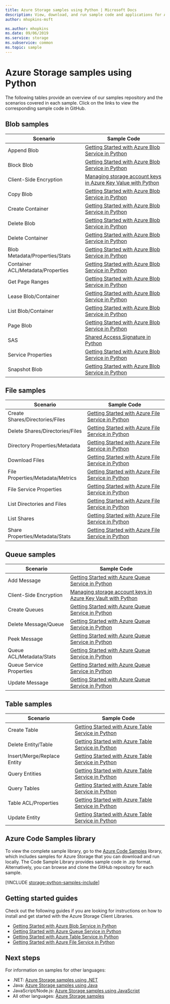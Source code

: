 ```yaml
---
title: Azure Storage samples using Python | Microsoft Docs
description: View, download, and run sample code and applications for Azure Storage. Discover getting started samples for blobs, queues, tables, and files, using the Python storage client libraries.
author: mhopkins-msft

ms.author: mhopkins
ms.date: 09/06/2019
ms.service: storage
ms.subservice: common
ms.topic: sample
---
```


# Azure Storage samples using Python

The following tables provide an overview of our samples repository and the scenarios covered in each sample. Click on the links to view the corresponding sample code in GitHub.

## Blob samples

| **Scenario** | **Sample Code** |
|--------------|-----------------|
| Append Blob | [Getting Started with Azure Blob Service in Python](https://github.com/Azure-Samples/storage-blob-python-getting-started/blob/master/blob_basic_samples.py#L166) |
| Block Blob | [Getting Started with Azure Blob Service in Python](https://github.com/Azure-Samples/storage-blob-python-getting-started/blob/master/blob_basic_samples.py#L77) |
| Client-Side Encryption | [Managing storage account keys in Azure Key Value with Python](https://github.com/Azure-Samples/key-vault-python-storage-accounts) |
| Copy Blob | [Getting Started with Azure Blob Service in Python](https://github.com/Azure-Samples/storage-blob-python-getting-started/blob/master/blob_advanced_samples.py#L102) |
| Create Container | [Getting Started with Azure Blob Service in Python](https://github.com/Azure-Samples/storage-blob-python-getting-started/blob/master/blob_basic_samples.py#L91) |
| Delete Blob | [Getting Started with Azure Blob Service in Python](https://github.com/Azure-Samples/storage-blob-python-getting-started/blob/master/blob_basic_samples.py#L114) |
| Delete Container | [Getting Started with Azure Blob Service in Python](https://github.com/Azure-Samples/storage-blob-python-getting-started/blob/master/blob_basic_samples.py#L118) |
| Blob Metadata/Properties/Stats | [Getting Started with Azure Blob Service in Python](https://github.com/Azure-Samples/storage-blob-python-getting-started/blob/master/blob_advanced_samples.py#L298) |
| Container ACL/Metadata/Properties | [Getting Started with Azure Blob Service in Python](https://github.com/Azure-Samples/storage-blob-python-getting-started/blob/master/blob_advanced_samples.py#L268) |
| Get Page Ranges | [Getting Started with Azure Blob Service in Python](https://github.com/Azure-Samples/storage-blob-python-getting-started/blob/master/blob_basic_samples.py#L151) |
| Lease Blob/Container | [Getting Started with Azure Blob Service in Python](https://github.com/Azure-Samples/storage-blob-python-getting-started/blob/master/blob_advanced_samples.py#L377) |
| List Blob/Container | [Getting Started with Azure Blob Service in Python](https://github.com/Azure-Samples/storage-blob-python-getting-started/blob/master/blob_basic_samples.py#L103) |
| Page Blob | [Getting Started with Azure Blob Service in Python](https://github.com/Azure-Samples/storage-blob-python-getting-started/blob/master/blob_basic_samples.py#L124) |
| SAS | [Shared Access Signature in Python](https://github.com/Azure-Samples/storage-blob-python-getting-started/blob/master/blob_advanced_samples.py#L145) |
| Service Properties | [Getting Started with Azure Blob Service in Python](https://github.com/Azure-Samples/storage-blob-python-getting-started/blob/master/blob_advanced_samples.py#L540) |
| Snapshot Blob | [Getting Started with Azure Blob Service in Python](https://github.com/Azure-Samples/storage-blob-python-getting-started/blob/master/blob_basic_samples.py#L214) |

## File samples

| **Scenario** | **Sample Code** |
|--------------|-----------------|
| Create Shares/Directories/Files | [Getting Started with Azure File Service in Python](https://github.com/Azure-Samples/storage-file-python-getting-started/blob/master/file_basic_samples.py#L71) |
| Delete Shares/Directories/Files | [Getting Started with Azure File Service in Python](https://github.com/Azure-Samples/storage-file-python-getting-started/blob/master/file_basic_samples.py#L170) |
| Directory Properties/Metadata | [Getting Started with Azure File Service in Python](https://github.com/Azure-Samples/storage-file-python-getting-started/blob/master/file_advanced_samples.py#L175) |
| Download Files | [Getting Started with Azure File Service in Python](https://github.com/Azure-Samples/storage-file-python-getting-started/blob/master/file_basic_samples.py#L138) |
| File Properties/Metadata/Metrics | [Getting Started with Azure File Service in Python](https://github.com/Azure-Samples/storage-file-python-getting-started/blob/master/file_advanced_samples.py#L193) |
| File Service Properties | [Getting Started with Azure File Service in Python](https://github.com/Azure-Samples/storage-file-python-getting-started/blob/master/file_advanced_samples.py#L125) |
| List Directories and Files | [Getting Started with Azure File Service in Python](https://github.com/Azure-Samples/storage-file-python-getting-started/blob/master/file_basic_samples.py#L153) |
| List Shares | [Getting Started with Azure File Service in Python](https://github.com/Azure-Samples/storage-file-python-getting-started/blob/master/file_advanced_samples.py#L82) |
| Share Properties/Metadata/Stats | [Getting Started with Azure File Service in Python](https://github.com/Azure-Samples/storage-file-python-getting-started/blob/master/file_advanced_samples.py#L144) |

## Queue samples

| **Scenario** | **Sample Code** |
|--------------|-----------------|
| Add Message | [Getting Started with Azure Queue Service in Python](https://github.com/Azure-Samples/storage-queue-python-getting-started/blob/master/queue_basic_samples.py#L94) |
| Client-Side Encryption | [Managing storage account keys in Azure Key Vault with Python](https://github.com/Azure-Samples/key-vault-python-storage-accounts) |
| Create Queues | [Getting Started with Azure Queue Service in Python](https://github.com/Azure-Samples/storage-queue-python-getting-started/blob/master/queue_basic_samples.py#L75) |
| Delete Message/Queue | [Getting Started with Azure Queue Service in Python](https://github.com/Azure-Samples/storage-queue-python-getting-started/blob/master/queue_basic_samples.py#L144) |
| Peek Message | [Getting Started with Azure Queue Service in Python](https://github.com/Azure-Samples/storage-queue-python-getting-started/blob/master/queue_basic_samples.py#L110) |
| Queue ACL/Metadata/Stats | [Getting Started with Azure Queue Service in Python](https://github.com/Azure-Samples/storage-queue-python-getting-started/blob/master/queue_advanced_samples.py#L148) |
| Queue Service Properties | [Getting Started with Azure Queue Service in Python](https://github.com/Azure-Samples/storage-queue-python-getting-started/blob/master/queue_advanced_samples.py#L128) |
| Update Message | [Getting Started with Azure Queue Service in Python](https://github.com/Azure-Samples/storage-queue-python-getting-started/blob/master/queue_basic_samples.py#L120) |

## Table samples

| **Scenario** | **Sample Code** |
|--------------|-----------------|
| Create Table | [Getting Started with Azure Table Service in Python](https://github.com/Azure-Samples/storage-table-python-getting-started/blob/master/table_basic_samples.py#L46) |
| Delete Entity/Table | [Getting Started with Azure Table Service in Python](https://github.com/Azure-Samples/storage-table-python-getting-started/blob/master/table_basic_samples.py#L79) |
| Insert/Merge/Replace Entity | [Getting Started with Azure Table Service in Python](https://github.com/Azure-Samples/storage-table-python-getting-started/blob/master/table_basic_samples.py#L57) |
| Query Entities | [Getting Started with Azure Table Service in Python](https://github.com/Azure-Samples/storage-table-python-getting-started/blob/master/table_basic_samples.py#L62) |
| Query Tables | [Getting Started with Azure Table Service in Python](https://github.com/Azure-Samples/storage-table-python-getting-started/blob/master/table_basic_samples.py) |
| Table ACL/Properties | [Getting Started with Azure Table Service in Python](https://github.com/Azure-Samples/storage-table-python-getting-started/blob/master/table_advanced_samples.py#L138) |
| Update Entity | [Getting Started with Azure Table Service in Python](https://github.com/Azure-Samples/storage-table-python-getting-started/blob/master/table_basic_samples.py#L68) |

## Azure Code Samples library

To view the complete sample library, go to the [Azure Code Samples](https://azure.microsoft.com/resources/samples/?service=storage) library, which includes samples for Azure Storage that you can download and run locally. The Code Sample Library provides sample code in .zip format. Alternatively, you can browse and clone the GitHub repository for each sample.

[!INCLUDE [storage-python-samples-include](../../../includes/storage-python-samples-include.md)]

## Getting started guides

Check out the following guides if you are looking for instructions on how to install and get started with the Azure Storage Client Libraries.

* [Getting Started with Azure Blob Service in Python](../blobs/storage-quickstart-blobs-python.md)
* [Getting Started with Azure Queue Service in Python](../queues/storage-python-how-to-use-queue-storage.md)
* [Getting Started with Azure Table Service in Python](../../cosmos-db/table-storage-how-to-use-python.md)
* [Getting Started with Azure File Service in Python](../files/storage-python-how-to-use-file-storage.md)

## Next steps

For information on samples for other languages:

* .NET: [Azure Storage samples using .NET](storage-samples-dotnet.md)
* Java: [Azure Storage samples using Java](storage-samples-java.md)
* JavaScript/Node.js: [Azure Storage samples using JavaScript](storage-samples-javascript.md)
* All other languages: [Azure Storage samples](storage-samples.md)
